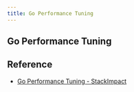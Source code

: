 ```yaml
---
title: Go Performance Tuning
---
```


## Go Performance Tuning


## Reference
* [Go Performance Tuning - StackImpact](https://stackimpact.com/docs/go-performance-tuning/)
